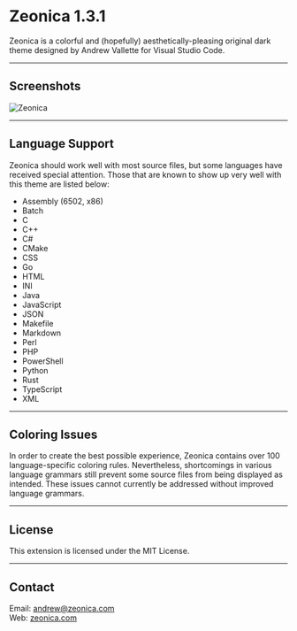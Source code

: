 # Zeonica 1.3.1

Zeonica is a colorful and (hopefully) aesthetically-pleasing original dark theme designed by Andrew Vallette for Visual Studio Code.

---

## Screenshots

![Zeonica](https://zeonica.com/images/zeonica_screenshot_home.png)

---

## Language Support

Zeonica should work well with most source files, but some languages have received special attention. Those that are known to show up very well with this theme are listed below:

* Assembly (6502, x86)
* Batch
* C
* C++
* C#
* CMake
* CSS
* Go
* HTML
* INI
* Java
* JavaScript
* JSON
* Makefile
* Markdown
* Perl
* PHP
* PowerShell
* Python
* Rust
* TypeScript
* XML

---

## Coloring Issues

In order to create the best possible experience, Zeonica contains over 100 language-specific coloring rules. Nevertheless, shortcomings in various language grammars still prevent some source files from being displayed as intended. These issues cannot currently be addressed without improved language grammars.

---

## License

This extension is licensed under the MIT License.

---

## Contact

Email: andrew@zeonica.com<br>
Web: [zeonica.com](https://zeonica.com)<br>
